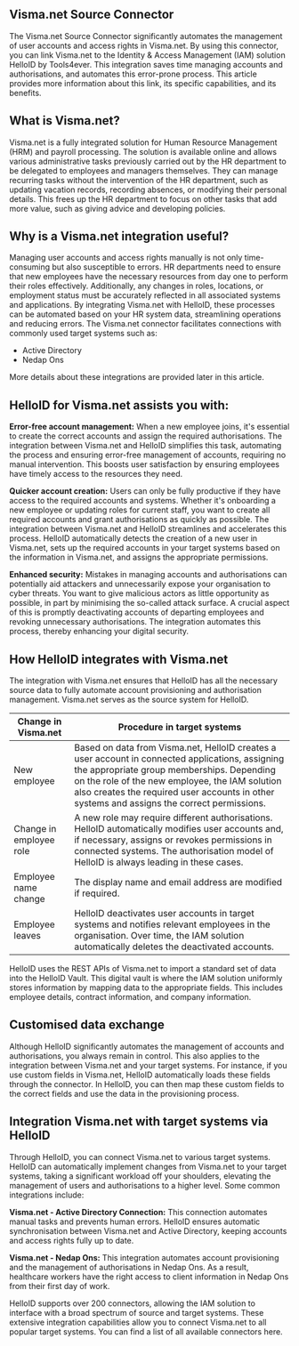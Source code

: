 ## Visma.net Source Connector

The Visma.net Source Connector significantly automates the management of user accounts and access rights in Visma.net. By using this connector, you can link Visma.net to the Identity & Access Management (IAM) solution HelloID by Tools4ever. This integration saves time managing accounts and authorisations, and automates this error-prone process. This article provides more information about this link, its specific capabilities, and its benefits.

## What is Visma.net?

Visma.net is a fully integrated solution for Human Resource Management (HRM) and payroll processing. The solution is available online and allows various administrative tasks previously carried out by the HR department to be delegated to employees and managers themselves. They can manage recurring tasks without the intervention of the HR department, such as updating vacation records, recording absences, or modifying their personal details. This frees up the HR department to focus on other tasks that add more value, such as giving advice and developing policies.

## Why is a Visma.net integration useful?

Managing user accounts and access rights manually is not only time-consuming but also susceptible to errors. HR departments need to ensure that new employees have the necessary resources from day one to perform their roles effectively. Additionally, any changes in roles, locations, or employment status must be accurately reflected in all associated systems and applications. By integrating Visma.net with HelloID, these processes can be automated based on your HR system data, streamlining operations and reducing errors. The Visma.net connector facilitates connections with commonly used target systems such as:

*	Active Directory
*	Nedap Ons

More details about these integrations are provided later in this article.

## HelloID for Visma.net assists you with:

**Error-free account management:** When a new employee joins, it's essential to create the correct accounts and assign the required authorisations. The integration between Visma.net and HelloID simplifies this task, automating the process and ensuring error-free management of accounts, requiring no manual intervention. This boosts user satisfaction by ensuring employees have timely access to the resources they need.

**Quicker account creation:** Users can only be fully productive if they have access to the required accounts and systems. Whether it's onboarding a new employee or updating roles for current staff, you want to create all required accounts and grant authorisations as quickly as possible. The integration between Visma.net and HelloID streamlines and accelerates this process. HelloID automatically detects the creation of a new user in Visma.net, sets up the required accounts in your target systems based on the information in Visma.net, and assigns the appropriate permissions.

**Enhanced security:** Mistakes in managing accounts and authorisations can potentially aid attackers and unnecessarily expose your organisation to cyber threats. You want to give malicious actors as little opportunity as possible, in part by minimising the so-called attack surface. A crucial aspect of this is promptly deactivating accounts of departing employees and revoking unnecessary authorisations. The integration automates this process, thereby enhancing your digital security.

## How HelloID integrates with Visma.net

The integration with Visma.net ensures that HelloID has all the necessary source data to fully automate account provisioning and authorisation management. Visma.net serves as the source system for HelloID.

| Change in Visma.net |	Procedure in target systems |
| ------------------------| --------------------------| 
| New employee |	Based on data from Visma.net, HelloID creates a user account in connected applications, assigning the appropriate group memberships. Depending on the role of the new employee, the IAM solution also creates the required user accounts in other systems and assigns the correct permissions.
| Change in employee role |	A new role may require different authorisations. HelloID automatically modifies user accounts and, if necessary, assigns or revokes permissions in connected systems. The authorisation model of HelloID is always leading in these cases.
| Employee name change |	The display name and email address are modified if required.
| Employee leaves |	HelloID deactivates user accounts in target systems and notifies relevant employees in the organisation. Over time, the IAM solution automatically deletes the deactivated accounts.

HelloID uses the REST APIs of Visma.net to import a standard set of data into the HelloID Vault. This digital vault is where the IAM solution uniformly stores information by mapping data to the appropriate fields. This includes employee details, contract information, and company information.

## Customised data exchange

Although HelloID significantly automates the management of accounts and authorisations, you always remain in control. This also applies to the integration between Visma.net and your target systems. For instance, if you use custom fields in Visma.net, HelloID automatically loads these fields through the connector. In HelloID, you can then map these custom fields to the correct fields and use the data in the provisioning process.

## Integration Visma.net with target systems via HelloID

Through HelloID, you can connect Visma.net to various target systems. HelloID can automatically implement changes from Visma.net to your target systems, taking a significant workload off your shoulders, elevating the management of users and authorisations to a higher level. Some common integrations include:

**Visma.net - Active Directory Connection:** This connection automates manual tasks and prevents human errors. HelloID ensures automatic synchronisation between Visma.net and Active Directory, keeping accounts and access rights fully up to date.

**Visma.net - Nedap Ons:** This integration automates account provisioning and the management of authorisations in Nedap Ons. As a result, healthcare workers have the right access to client information in Nedap Ons from their first day of work.

HelloID supports over 200 connectors, allowing the IAM solution to interface with a broad spectrum of source and target systems. These extensive integration capabilities allow you to connect Visma.net to all popular target systems. You can find a list of all available connectors here.

